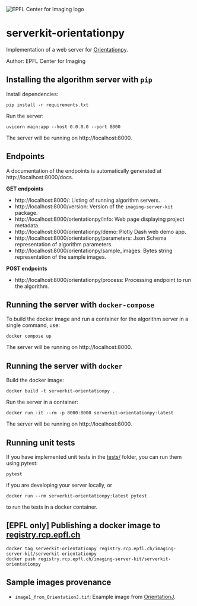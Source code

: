 ![EPFL Center for Imaging logo](https://imaging.epfl.ch/resources/logo-for-gitlab.svg)
# serverkit-orientationpy

Implementation of a web server for [Orientationpy](https://gitlab.com/epfl-center-for-imaging/orientationpy).

Author: EPFL Center for Imaging

## Installing the algorithm server with `pip`

Install dependencies:

```
pip install -r requirements.txt
```

Run the server:

```
uvicorn main:app --host 0.0.0.0 --port 8000
```

The server will be running on http://localhost:8000.

## Endpoints

A documentation of the endpoints is automatically generated at http://localhost:8000/docs.

**GET endpoints**

- http://localhost:8000/: Listing of running algorithm servers.
- http://localhost:8000/version: Version of the `imaging-server-kit` package.
- http://localhost:8000/orientationpy/info: Web page displaying project metadata.
- http://localhost:8000/orientationpy/demo: Plotly Dash web demo app.
- http://localhost:8000/orientationpy/parameters: Json Schema representation of algorithm parameters.
- http://localhost:8000/orientationpy/sample_images: Bytes string representation of the sample images.

**POST endpoints**

- http://localhost:8000/orientationpy/process: Processing endpoint to run the algorithm.

## Running the server with `docker-compose`

To build the docker image and run a container for the algorithm server in a single command, use:

```
docker compose up
```

The server will be running on http://localhost:8000.

## Running the server with `docker`

Build the docker image:

```
docker build -t serverkit-orientationpy .
```

Run the server in a container:

```
docker run -it --rm -p 8000:8000 serverkit-orientationpy:latest
```

The server will be running on http://localhost:8000.

## Running unit tests

If you have implemented unit tests in the [tests/](./tests/) folder, you can run them using pytest:

```
pytest
```

if you are developing your server locally, or

```
docker run --rm serverkit-orientationpy:latest pytest
```

to run the tests in a docker container.

## [EPFL only] Publishing a docker image to [registry.rcp.epfl.ch](https://registry.rcp.epfl.ch/)

```
docker tag serverkit-orientationpy registry.rcp.epfl.ch/imaging-server-kit/serverkit-orientationpy
docker push registry.rcp.epfl.ch/imaging-server-kit/serverkit-orientationpy
```

## Sample images provenance

- `image1_from_OrientationJ.tif`: Example image from [OrientationJ](https://bigwww.epfl.ch/demo/orientationj/).
